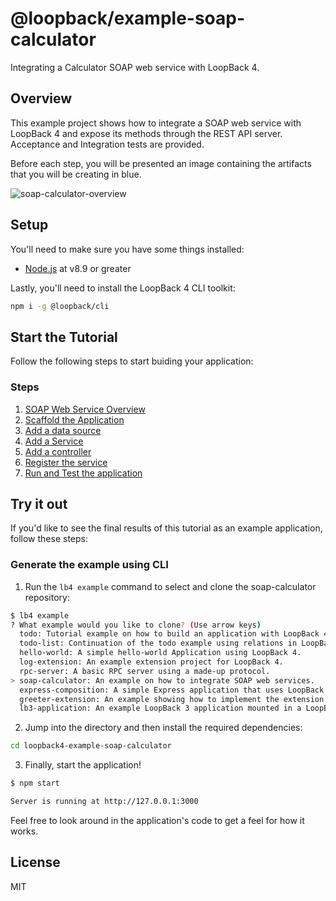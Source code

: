 # @loopback/example-soap-calculator

Integrating a Calculator SOAP web service with LoopBack 4.

## Overview

This example project shows how to integrate a SOAP web service with LoopBack 4
and expose its methods through the REST API server. Acceptance and Integration
tests are provided.

Before each step, you will be presented an image containing the artifacts that
you will be creating in blue.

![soap-calculator-overview](https://loopback.io/pages/en/lb4/imgs/loopback-example-soap-calculator_figure1.png)

## Setup

You'll need to make sure you have some things installed:

- [Node.js](https://nodejs.org/en/) at v8.9 or greater

Lastly, you'll need to install the LoopBack 4 CLI toolkit:

```sh
npm i -g @loopback/cli
```

## Start the Tutorial

Follow the following steps to start buiding your application:

### Steps

1. [SOAP Web Service Overview](https://loopback.io/doc/en/lb4/soap-calculator-tutorial-web-service-overview.html)
2. [Scaffold the Application](https://loopback.io/doc/en/lb4/soap-calculator-tutorial-scaffolding.html)
3. [Add a data source](https://loopback.io/doc/en/lb4/soap-calculator-tutorial-add-datasource.html)
4. [Add a Service](https://loopback.io/doc/en/lb4/soap-calculator-tutorial-add-service.html)
5. [Add a controller](https://loopback.io/doc/en/lb4/soap-calculator-tutorial-add-controller.html)
6. [Register the service](https://loopback.io/doc/en/lb4/soap-calculator-tutorial-make-service-available.md)
7. [Run and Test the application](https://loopback.io/doc/en/lb4/soap-calculator-run-and-and-test.md)

## Try it out

If you'd like to see the final results of this tutorial as an example
application, follow these steps:

### Generate the example using CLI

1. Run the `lb4 example` command to select and clone the soap-calculator
   repository:

```sh
$ lb4 example
? What example would you like to clone? (Use arrow keys)
  todo: Tutorial example on how to build an application with LoopBack 4.
  todo-list: Continuation of the todo example using relations in LoopBack 4.
  hello-world: A simple hello-world Application using LoopBack 4.
  log-extension: An example extension project for LoopBack 4.
  rpc-server: A basic RPC server using a made-up protocol.
> soap-calculator: An example on how to integrate SOAP web services.
  express-composition: A simple Express application that uses LoopBack 4 REST API.
  greeter-extension: An example showing how to implement the extension point/extension pattern.
  lb3-application: An example LoopBack 3 application mounted in a LoopBack 4 project.
```

2. Jump into the directory and then install the required dependencies:

```sh
cd loopback4-example-soap-calculator
```

3. Finally, start the application!

```sh
$ npm start

Server is running at http://127.0.0.1:3000
```

Feel free to look around in the application's code to get a feel for how it
works.

## License

MIT
